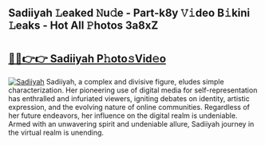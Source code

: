 ## Sadiiyah 𝙻eaked 𝙽u𝚍e - Part-k8y 𝚅𝚒deo B𝚒kini 𝙻eaks - Hot All 𝙿hotos 3a8xZ

# <h2><a href="http://ld03z8y.urlbe.top/?page=Sadiiyah">🔗🔗👉👉 Sadiiyah P𝚑oto𝚜Vid𝚎o</a></h2>

[![Sadiiyah](https://i.imgur.com/eBuTRDB.gif)](http://ld03z8y.urlbe.top/?page=Sadiiyah)
Sadiiyah, a complex and divisive figure, eludes simple characterization. Her pioneering use of digital media for self-representation has enthralled and infuriated viewers, igniting debates on identity, artistic expression, and the evolving nature of online communities. Regardless of her future endeavors, her influence on the digital realm is undeniable. Armed with an unwavering spirit and undeniable allure, Sadiiyah journey in the virtual realm is unending.
